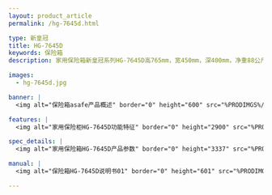 ```yaml
---
layout: product_article
permalink: /hg-7645d.html

type: 新皇冠
title: HG-7645D
keywords: 保险箱
description: 家用保险箱新皇冠系列HG-7645D高765mm，宽450mm，深400mm，净重88公斤，双重型锁控系统，用户自由设置密码，杜绝撞码可能。

images:
  - hg-7645d.jpg

banner: |
  <img alt="保险箱asafe产品概述" border="0" height="600" src="%PRODIMGS%/hg-7645d-banner.jpg" width="1000" />

features: |
  <img alt="家用保险柜HG-7645D功能特征" border="0" height="2900" src="%PRODIMGS%/hg-7645d-cbgs.jpg" width="1000" />

spec_details: |
  <img alt="家用保险箱HG-7645D产品参数" border="0" height="3337" src="%PRODIMGS%/hg-7645d-gntz.jpg" width="1000" />

manual: |
  <img alt="保险箱HG-7645D说明书01" border="0" height="601" src="%PRODIMGS%/hg-7645d-cpcs.jpg" width="1000" />  

---
```

